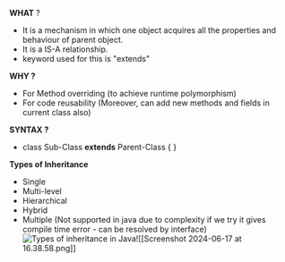 
**WHAT** ?
- It is a mechanism in which one object acquires all the properties and behaviour of parent object.
- It is a IS-A relationship.
- keyword used for this is "extends"

**WHY ?**
- For Method overriding (to achieve runtime polymorphism)
- For code reusability (Moreover, can add new methods and fields in current class also)

**SYNTAX ?**
- class Sub-Class **extends** Parent-Class { }

**Types of Inheritance**
- Single 
- Multi-level
- Hierarchical
- Hybrid
- Multiple (Not supported in java due to complexity if we try it gives compile time error - can be resolved by interface)
![Types of inheritance in Java](https://static.javatpoint.com/images/core/typesofinheritance.jpg)![[Screenshot 2024-06-17 at 16.38.58.png]]